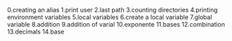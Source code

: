 0.creating an alias
1.print user
2.last path
3.counting directories
4.printing environment variables
5.local variables
6.create a local variable
7.global variable
8.addition
9.addition of varial
10.exponente
11.bases
12.combination
13.decimals
14.base
